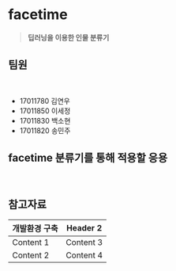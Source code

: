 # facetime


>**딥러닝을 이용한 인물 분류기** 

<h2>팀원</h2><br>
<ul>
  <li>17011780 김연우</li>
  <li>17011850 이세정</li>
  <li>17011830 백소현</li>
  <li>17011820 송민주</li>
</ul>



<h2>facetime 분류기를 통해 적용할 응용</h2><br>






<h2>참고자료</h2>

개발환경 구축 | Header 2
--------- | ---------
Content 1 | Content 3
Content 2 | Content 4





